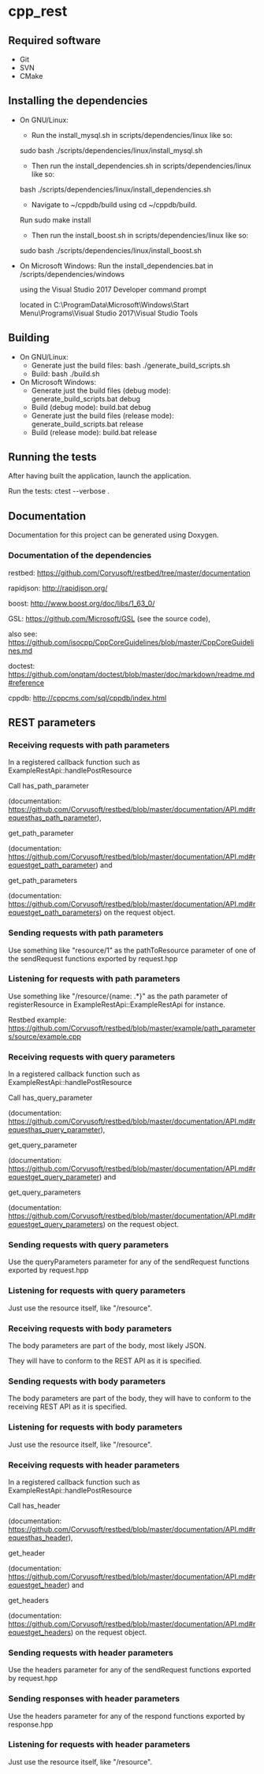 # cpp_rest

## Required software
- Git 
- SVN
- CMake

## Installing the dependencies
- On GNU/Linux:
    - Run the install_mysql.sh in scripts/dependencies/linux like so:
    
    sudo bash ./scripts/dependencies/linux/install_mysql.sh
    

    - Then run the install_dependencies.sh in scripts/dependencies/linux like so:
    
    bash ./scripts/dependencies/linux/install_dependencies.sh
    
    
    - Navigate to ~/cppdb/build using cd ~/cppdb/build.
    
    Run sudo make install
    
    
    - Then run the install_boost.sh in scripts/dependencies/linux like so:
    
    sudo bash ./scripts/dependencies/linux/install_boost.sh
- On Microsoft Windows:
    Run the install_dependencies.bat in /scripts/dependencies/windows
	
	using the Visual Studio 2017 Developer command prompt
	
	located in C:\ProgramData\Microsoft\Windows\Start Menu\Programs\Visual Studio 2017\Visual Studio Tools
    
## Building
- On GNU/Linux:
	- Generate just the build files: bash ./generate_build_scripts.sh
	- Build: bash ./build.sh
- On Microsoft Windows:
    - Generate just the build files (debug mode): generate_build_scripts.bat debug
	- Build (debug mode): build.bat debug
	- Generate just the build files (release mode): generate_build_scripts.bat release 
	- Build (release mode): build.bat release
	
## Running the tests
After having built the application, launch the application.

Run the tests: ctest --verbose .

## Documentation
Documentation for this project can be generated using Doxygen.

### Documentation of the dependencies
restbed: https://github.com/Corvusoft/restbed/tree/master/documentation


rapidjson: http://rapidjson.org/


boost: http://www.boost.org/doc/libs/1_63_0/


GSL: https://github.com/Microsoft/GSL (see the source code),

also see: https://github.com/isocpp/CppCoreGuidelines/blob/master/CppCoreGuidelines.md


doctest: https://github.com/onqtam/doctest/blob/master/doc/markdown/readme.md#reference


cppdb: http://cppcms.com/sql/cppdb/index.html

## REST parameters
### Receiving requests with path parameters
In a registered callback function such as ExampleRestApi::handlePostResource

Call has_path_parameter  

(documentation: https://github.com/Corvusoft/restbed/blob/master/documentation/API.md#requesthas_path_parameter),


get_path_parameter  

(documentation: https://github.com/Corvusoft/restbed/blob/master/documentation/API.md#requestget_path_parameter) and
     
     
get_path_parameters 

(documentation: https://github.com/Corvusoft/restbed/blob/master/documentation/API.md#requestget_path_parameters)
on the request object.

### Sending requests with path parameters
Use something like "resource/1" as the pathToResource parameter of one of the
sendRequest functions exported by request.hpp

### Listening for requests with path parameters
Use something like "/resource/{name: .*}" as the path parameter of 
registerResource in ExampleRestApi::ExampleRestApi for instance.


Restbed example: https://github.com/Corvusoft/restbed/blob/master/example/path_parameters/source/example.cpp

### Receiving requests with query parameters
In a registered callback function such as ExampleRestApi::handlePostResource

Call has_query_parameter  

(documentation: https://github.com/Corvusoft/restbed/blob/master/documentation/API.md#requesthas_query_parameter),
     
get_query_parameter  

(documentation: https://github.com/Corvusoft/restbed/blob/master/documentation/API.md#requestget_query_parameter) and
     
get_query_parameters 

(documentation: https://github.com/Corvusoft/restbed/blob/master/documentation/API.md#requestget_query_parameters)
on the request object.

### Sending requests with query parameters
Use the queryParameters parameter for any of the sendRequest functions
exported by request.hpp

### Listening for requests with query parameters
Just use the resource itself, like "/resource".

### Receiving requests with body parameters
The body parameters are part of the body, most likely JSON.

They will have to conform to the REST API as it is specified.

### Sending requests with body parameters
The body parameters are part of the body, 
they will have to conform to the receiving REST API as it is specified.

### Listening for requests with body parameters
Just use the resource itself, like "/resource".

### Receiving requests with header parameters
In a registered callback function such as ExampleRestApi::handlePostResource

Call has_header  

(documentation: https://github.com/Corvusoft/restbed/blob/master/documentation/API.md#requesthas_header),

get_header  

(documentation: https://github.com/Corvusoft/restbed/blob/master/documentation/API.md#requestget_header) and
     
get_headers 

(documentation: https://github.com/Corvusoft/restbed/blob/master/documentation/API.md#requestget_headers)
on the request object.

### Sending requests with header parameters
Use the headers parameter for any of the sendRequest functions
exported by request.hpp

### Sending responses with header parameters
Use the headers parameter for any of the respond functions
exported by response.hpp

### Listening for requests with header parameters
Just use the resource itself, like "/resource".

